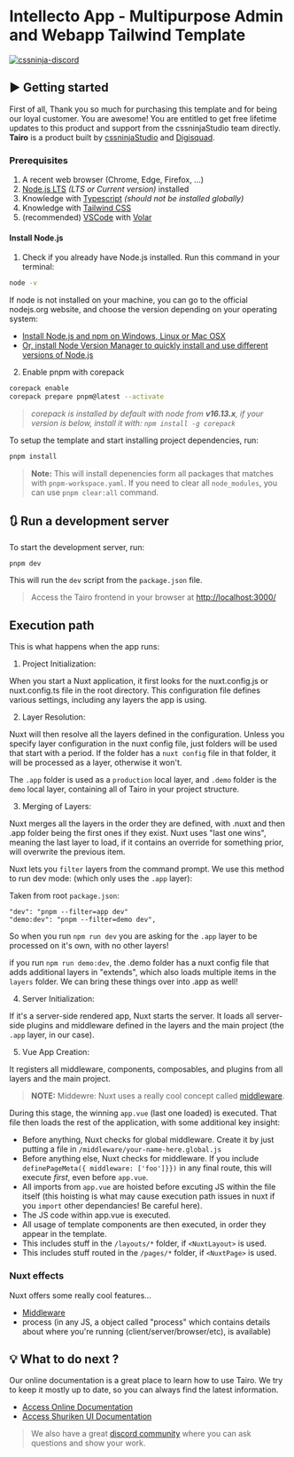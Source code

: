 # Intellecto App - Multipurpose Admin and Webapp Tailwind Template

[![cssninja-discord](https://img.shields.io/discord/785473098069311510?label=join%20us%20on%20discord&color=6944EC)](https://go.cssninja.io/discord)

## ▶️ Getting started

First of all, Thank you so much for purchasing this template and for being our loyal customer. You are awesome! You are entitled to get free lifetime updates to this product and support from the cssninjaStudio team directly. **Tairo** is a product built by [cssninjaStudio](https://cssninja.io/) and [Digisquad](https://digisquad.io/).

### Prerequisites

1. A recent web browser (Chrome, Edge, Firefox, ...)
2. [Node.js LTS](https://nodejs.org/en/) _(LTS or Current version)_ installed
3. Knowledge with [Typescript](https://github.com/microsoft/typescript) _(should not be installed globally)_
4. Knowledge with [Tailwind CSS](https://tailwindcss.com/)
5. (recommended) [VSCode](https://code.visualstudio.com/) with [Volar](https://marketplace.visualstudio.com/items?itemName=vue.volar)

#### Install Node.js

1. Check if you already have Node.js installed. Run this command in your terminal:

```bash
node -v
```

If node is not installed on your machine, you can go to the official nodejs.org website, and choose the version depending on your operating system:

- <a href="https://nodejs.org/en/download/" target="_blank">Install Node.js and npm on Windows, Linux or Mac OSX</a>
- <a href="https://github.com/nvm-sh/nvm" target="_blank">Or, install Node Version Manager to quickly install and use different versions of Node.js</a>

2. Enable pnpm with corepack

```bash
corepack enable
corepack prepare pnpm@latest --activate
```

> _corepack is installed by default with node from **v16.13.x**, if your version is below, install it with: `npm install -g corepack`_

To setup the template and start installing project dependencies, run:

```bash
pnpm install
```

> **Note:** This will install depenencies form all packages that matches with `pnpm-workspace.yaml`. If you need to clear all `node_modules`, you can use `pnpm clear:all` command.

## 🔃 Run a development server

To start the development server, run:

```bash
pnpm dev
```

This will run the `dev` script from the `package.json` file.

> Access the Tairo frontend in your browser at [http://localhost:3000/](http://localhost:3000/)


## Execution path

This is what happens when the app runs:

1. Project Initialization:

When you start a Nuxt application, it first looks for the nuxt.config.js or nuxt.config.ts file in the root directory.
This configuration file defines various settings, including any layers the app is using.


2. Layer Resolution:

Nuxt will then resolve all the layers defined in the configuration. Unless you specify layer configuration in the nuxt config file, just folders will be used that start with a period. If the folder has a `nuxt config` file in that folder, it will be processed as a layer, otherwise it won't.

The `.app` folder is used as a `production` local layer, and `.demo` folder is the `demo` local layer, containing all of Tairo in your project structure.

3. Merging of Layers:

Nuxt merges all the layers in the order they are defined, with .nuxt and then .app folder being the first ones if they exist. Nuxt uses "last one wins", meaning the last layer to load, if it contains an override for something prior, will overwrite the previous item.

Nuxt lets you `filter` layers from the command prompt. We use this method to run dev mode: (which only uses the `.app` layer):

Taken from root `package.json`:
```
"dev": "pnpm --filter=app dev"
"demo:dev": "pnpm --filter=demo dev",
```

So when you run `npm run dev` you are asking for the `.app` layer to be processed on it's own, with no other layers!

if you run `npm run demo:dev`, the .demo folder has a nuxt config file that adds additional layers in "extends", which also loads multiple items in the `layers` folder. We can bring these things over into .app as well!

4. Server Initialization:

If it's a server-side rendered app, Nuxt starts the server. It loads all server-side plugins and middleware defined in the layers and the main project (the `.app` layer, in our case).


5. Vue App Creation:

It registers all middleware, components, composables, and plugins from all layers and the main project.

> **NOTE:** Middewre: Nuxt uses a really cool concept called [middleware](https://nuxt.com/docs/guide/directory-structure/middleware#middleware-order).

During this stage, the winning `app.vue` (last one loaded) is executed. That file then loads the rest of the application, with some additional key insight:

* Before anything, Nuxt checks for global middleware. Create it by just putting a file in `/middleware/your-name-here.global.js`
* Before anything else, Nuxt checks for middleware. If you include `definePageMeta({ middleware: ['foo']}})` in any final route, this will execute *first*, even before `app.vue`.
* All imports from `app.vue` are hoisted before excuting JS within the file itself (this hoisting is what may cause execution path issues in nuxt if you `import` other dependancies! Be careful here).
* The JS code within app.vue is executed.
* All usage of template components are then executed, in order they appear in the template.
* This includes stuff in the `/layouts/*` folder, if `<NuxtLayout>` is used.
* This includes stuff routed in the `/pages/*` folder, if `<NuxtPage>` is used.

### Nuxt effects

Nuxt offers some really cool features...

* [Middleware](https://nuxt.com/docs/guide/directory-structure/middleware#middleware-order)
* process (in any JS, a object called "process" which contains details about where you're running (client/server/browser/etc), is available)

## 💡 What to do next ?

Our online documentation is a great place to learn how to use Tairo.
We try to keep it mostly up to date, so you can always find the latest information.

- [Access Online Documentation](https://tairo.cssninja.io/documentation)
- [Access Shuriken UI Documentation](https://shurikenui.com)

> We also have a great [discord community](https://go.cssninja.io/discord) where you can ask questions and show your work.
